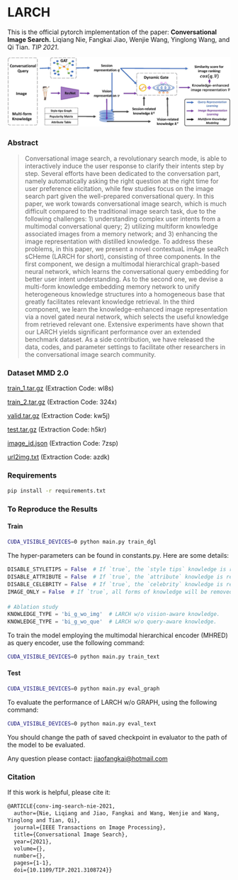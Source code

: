 # LARCH

This is the official pytorch implementation of the paper: **Conversational Image Search.** Liqiang Nie, Fangkai Jiao, Wenjie Wang, Yinglong Wang, and Qi Tian. *TIP 2021*.

![Our model LARCH](larch_framework.jpg)

### Abstract


> Conversational image search, a revolutionary search mode, 
> is able to interactively induce the user response to clarify their intents step by step. 
> Several efforts have been dedicated to the conversation part, 
> namely automatically asking the right question at the right time for user preference elicitation, 
> while few studies focus on the image search part given the well-prepared conversational query. 
> In this paper, we work towards conversational image search, 
> which is much difficult compared to the traditional image search task,
> due to the following challenges: 1) understanding complex user intents
from a multimodal conversational query; 2) utilizing multiform
knowledge associated images from a memory network; and 3)
enhancing the image representation with distilled knowledge. 
> To address these problems, in this paper, we present a
novel contextuaL imAge seaRch sCHeme (LARCH for short),
consisting of three components. In the first component, we design
a multimodal hierarchical graph-based neural network, which
learns the conversational query embedding for better user intent
understanding. As to the second one, we devise a multi-form
knowledge embedding memory network to unify heterogeneous
knowledge structures into a homogeneous base that greatly
facilitates relevant knowledge retrieval. In the third component,
we learn the knowledge-enhanced image representation via a
novel gated neural network, which selects the useful knowledge
from retrieved relevant one. Extensive experiments have shown
that our LARCH yields significant performance over an extended
benchmark dataset. As a side contribution, we have released the
data, codes, and parameter settings to facilitate other researchers
in the conversational image search community.

### Dataset MMD 2.0

<!-- [train_2.tar.gz](https://icloud.qd.sdu.edu.cn:7777/link/EEA7E1EE9F2904154911AF9C0DAB8F2D)  -->
[train_1.tar.gz](https://pan.baidu.com/s/1TZ7qI4HBu8ld7Az_K5J0WQ) (Extraction Code: wl8s)  
<!-- [train.tar.gz](https://icloud.qd.sdu.edu.cn:7777/#/link/80EF7FEE9BF8AF08B514931FC77E51A3)   -->
[train_2.tar.gz](https://pan.baidu.com/s/1TyIFnqcMbO50qDEqaa3L8w) (Extraction Code: 324x)  
<!-- [valid.tar.gz](https://icloud.qd.sdu.edu.cn:7777/link/7FCA2889C1BBAF858C892367BD13BB3D)   -->
[valid.tar.gz](https://pan.baidu.com/s/19pf-oSPAB0V1pnOAmS2rKw) (Extraction Code: kw5j)  
<!-- [test.tar.gz](https://icloud.qd.sdu.edu.cn:7777/link/3001E617009ABF1992409C9438E9966C)   -->
[test.tar.gz](https://pan.baidu.com/s/166ihr9xEf7tibWgv-lyhZQ)  (Extraction Code: h5kr)  
<!-- [image_id.json](https://icloud.qd.sdu.edu.cn:7777/#/link/5B71D29B9895E93DEA70F60596105C9B)   -->
[image_id.json](https://pan.baidu.com/s/18VTqKtBeYfNRi8lh1huE3A) (Extraction Code: 7zsp)  

[url2img.txt](https://pan.baidu.com/s/18xOoeUetATa-ClmRQiCk7A)  (Extraction Code: azdk)  

### Requirements

```bash
pip install -r requirements.txt
```

### To Reproduce the Results

#### Train

```bash
CUDA_VISIBLE_DEVICES=0 python main.py train_dgl
```
The hyper-parameters can be found in constants.py. Here are some details:
```python
DISABLE_STYLETIPS = False  # If `true`, the `style tips` knowledge is removed.
DISABLE_ATTRIBUTE = False  # If `true`, the `attribute` knowledge is removed.
DISABLE_CELEBRITY = False  # If `true`, the `celebrity` knowledge is removed.
IMAGE_ONLY = False  # If `true`, all forms of knowledge will be removed.

# Ablation study
KNOWLEDGE_TYPE = 'bi_g_wo_img'  # LARCH w/o vision-aware knowledge.
KNOWLEDGE_TYPE = 'bi_g_wo_que'  # LARCH w/o query-aware knowledge.
```

To train the model employing the multimodal hierarchical encoder (MHRED) as query encoder, use the following command:

```bash
CUDA_VISIBLE_DEVICES=0 python main.py train_text
```

#### Test

```bash
CUDA_VISIBLE_DEVICES=0 python main.py eval_graph
```

To evaluate the performance of LARCH w/o GRAPH, using the following command:
```bash
CUDA_VISIBLE_DEVICES=0 python main.py eval_text
```

You should change the path of saved checkpoint in evaluator to the path of the model to be evaluated.

Any question please contact: jiaofangkai@hotmail.com

### Citation

If this work is helpful, please cite it:
```
@ARTICLE{conv-img-search-nie-2021,
  author={Nie, Liqiang and Jiao, Fangkai and Wang, Wenjie and Wang, Yinglong and Tian, Qi},
  journal={IEEE Transactions on Image Processing}, 
  title={Conversational Image Search}, 
  year={2021},
  volume={},
  number={},
  pages={1-1},
  doi={10.1109/TIP.2021.3108724}}
```

